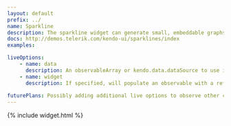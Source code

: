 ```yaml
---
layout: default
prefix: ../
name: Sparkline
description: The sparkline widget can generate small, embeddable graphs/charts.
docs: http://demos.telerik.com/kendo-ui/sparklines/index
examples:

liveOptions:
    - name: data
      description: An observableArray or kendo.data.dataSource to use in the chart
    - name: widget
      description: If specified, will populate an observable with a reference to the actual widget
      
futurePlans: Possibly adding additional live options to observe other configuration choices and refresh the chart.
---
```


{% include widget.html %}
